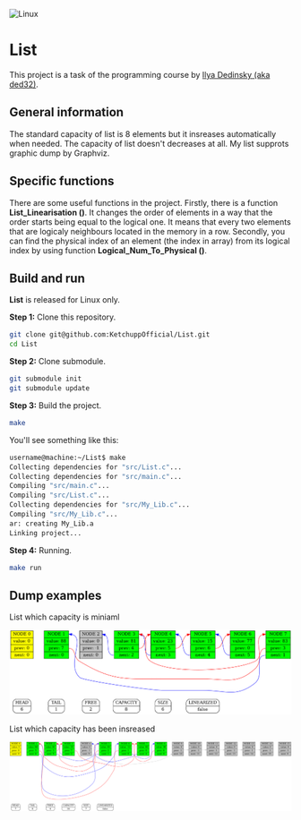 ![Linux](https://img.shields.io/badge/Linux-FCC624?style=for-the-badge&logo=linux&logoColor=black)

# List

This project is a task of the programming course by [Ilya Dedinsky (aka ded32)](https://github.com/ded32).

## General information

The standard capacity of list is 8 elements but it insreases automatically when needed. The capacity of list doesn't decreases at all. My list supprots graphic dump by Graphviz.

## Specific functions

There are some useful functions in the project. Firstly, there is a function **List_Linearisation ()**. It changes the order of elements in a way that the order starts being equal to the logical one. It means that every two elements that are logicaly neighbours located in the memory in a row. Secondly, you can find the physical index of an element (the index in array) from its logical index by using function **Logical_Num_To_Physical ()**.

## Build and run

**List** is released for Linux only.

**Step 1:** Clone this repository.
```bash
git clone git@github.com:KetchuppOfficial/List.git
cd List
```

**Step 2:** Clone submodule.
```bash
git submodule init
git submodule update
```

**Step 3:** Build the project.
```bash
make
```

You'll see something like this:

```bash
username@machine:~/List$ make
Collecting dependencies for "src/List.c"...
Collecting dependencies for "src/main.c"...
Compiling "src/main.c"...
Compiling "src/List.c"...
Collecting dependencies for "src/My_Lib.c"...
Compiling "src/My_Lib.c"...
ar: creating My_Lib.a
Linking project...
```

**Step 4:** Running.
```bash
make run
```

## Dump examples
  
List which capacity is miniaml

![picture_1](/examples/dump.png)

List which capacity has been insreased

![picture_2](/examples/dump_2.png)
